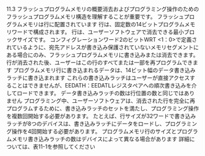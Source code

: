 11.3
フラッシュプログラムメモリの概要消去およびプログラミング操作のためのフラッシュプログラムメモリ構造を理解することが重要です。
 フラッシュプログラムメモリは行に配置されています
 行は、固定数の14ビットプログラムメモリワードで構成されます。
 行は、ユーザーソフトウェアで消去できる最小ブロックサイズです。
 コンフィグレーションワード2のビットWRT <1：0>で定義されているように、宛先アドレスが書き込み保護されていないメモリセグメントにある場合にのみ、フラッシュプログラムメモリに書き込みまたは消去できます。
 行が消去された後、ユーザーはこの行のすべてまたは一部を再プログラムできます
 プログラムメモリ行に書き込まれるデータは、14ビット幅のデータ書き込みラッチに書き込まれます
 これらの書き込みラッチはユーザーが直接アクセスすることはできませんが、EEDATH：EEDATLレジスタペアへの順次書き込みを介してロードできます。
 データ書き込みラッチの数は行位置の数と同じではありません
 プログラミング中、ユーザーソフトウェアは、消去された行を完全に再プログラムするために、書き込みラッチのセットを満たし、プログラミング操作を複数回開始する必要があります。
 たとえば、行サイズが32ワードで書き込みラッチが8つのデバイスは、書き込みラッチにデータをロードし、プログラミング操作を4回開始する必要があります。
 プログラムメモリ行のサイズとプログラムメモリ書き込みラッチの数はデバイスによって異なる場合があります
 詳細については、表11-1を参照してください